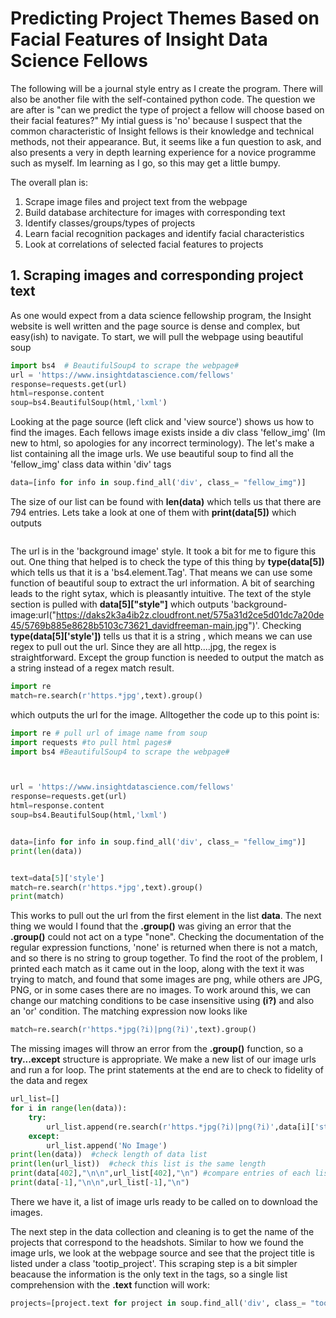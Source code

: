 # Predicting Project Themes Based on Facial Features of Insight Data Science Fellows

The following will be a journal style entry as I create the program. There will also be another file with the self-contained python code.  The question we are after is "can we predict the type of project a fellow will choose based on their facial features?" My intial guess is 'no' because I suspect that the common characteristic of Insight fellows is their knowledge and technical methods, not their appearance.  But, it seems like a fun question to ask, and also presents a very in depth learning experience for a novice programme such as myself.  Im learning as I go, so this may get a little bumpy.

The overall plan is:
1. Scrape image files and project text from the webpage
2. Build database architecture for images with corresponding text
3. Identify classes/groups/types of projects
4. Learn facial recognition packages and identify facial characteristics
5. Look at correlations of selected facial features to projects

## 1. Scraping images and corresponding project text
As one would expect from a data science fellowship program, the Insight website is well written and the page source is dense and complex, but easy(ish) to navigate.  To start, we will pull the webpage using beautiful soup

```python
import bs4  # BeautifulSoup4 to scrape the webpage#
url = 'https://www.insightdatascience.com/fellows'
response=requests.get(url)
html=response.content
soup=bs4.BeautifulSoup(html,'lxml')
```

Looking at the page source (left click and 'view source') shows us how to find the images.  Each fellows image exists inside a div class 'fellow_img' (Im new to html, so apologies for any incorrect terminology).  The let's make a list containing all the image urls.  We use beautiful soup to find all the 'fellow_img' class data within 'div' tags
```python
data=[info for info in soup.find_all('div', class_= "fellow_img")]
```
The size of our list can be found with **len(data)** which tells us that there are 794 entries.  Lets take a look at one of them with **print(data[5])** which outputs
```<div class="fellow_img" style='background-image:url("https://daks2k3a4ib2z.cloudfront.net/575a31d2ce5d01dc7a20de45/5769bb9322c61e320363317d_Jessica-Pic.jpg")'><div class="fellow_caption_back"><div class="fellow_name">Jessica Zúñiga</div><div class="fellow_company">LinkedIn</div></div></div> 
```
The url is in the 'background image' style.  It took a bit for me to figure this out.  One thing that helped is to check the type of this thing by **type(data[5])** which tells us that it is a 'bs4.element.Tag'.  That means we can use some function of beautiful soup to extract the url information.  A bit of searching leads to the right sytax, which is pleasantly intuitive.  The text of the style section is pulled with **data[5]["style"]** which outputs 'background-image:url("https://daks2k3a4ib2z.cloudfront.net/575a31d2ce5d01dc7a20de45/5769b885e8628b5103c73621_davidfreeman-main.jpg")'.  Checking **type(data[5]['style'])** tells us that it is a string , which means we can use regex to pull out the url.  Since they are all http....jpg, the regex is straightforward.  Except the group function is needed to output the match as a string instead of a regex match result.  

```python
import re
match=re.search(r'https.*jpg',text).group()
```
which outputs the url for the image.  Alltogether the code up to this point is:
```python
import re # pull url of image name from soup
import requests #to pull html pages#
import bs4 #BeautifulSoup4 to scrape the webpage#



url = 'https://www.insightdatascience.com/fellows'
response=requests.get(url)
html=response.content
soup=bs4.BeautifulSoup(html,'lxml')


data=[info for info in soup.find_all('div', class_= "fellow_img")]
print(len(data))


text=data[5]['style']
match=re.search(r'https.*jpg',text).group()
print(match)
```
This works to pull out the url from the first element in the list **data**.  The next thing we would  I found that the **.group()** was giving an error that the **.group()** could not act on a type "none".  Checking the documentation of the regular expression functions, 'none' is returned when there is not a match, and so there is no string to group together.  To find the root of the problem, I printed each match as it came out in the loop, along with the text it was trying to match, and found that some images are png, while others are JPG, PNG, or in some cases there are no images.  To work around this,  we can change our matching conditions to be case insensitive using **(i?)** and also an 'or' condition.  The matching expression now looks like 
```python
match=re.search(r'https.*jpg(?i)|png(?i)',text).group()
```
The missing images will throw an error from the **.group()** function, so a **try...except** structure is appropriate.  We make a new list of our image urls and run a for loop.  The print statements at the end are to check to fidelity of the data and regex
```python
url_list=[]
for i in range(len(data)):
    try:
        url_list.append(re.search(r'https.*jpg(?i)|png(?i)',data[i]['style']).group())
    except:
        url_list.append('No Image')
print(len(data))  #check length of data list
print(len(url_list))  #check this list is the same length
print(data[402],"\n\n",url_list[402],"\n") #compare entries of each list
print(data[-1],"\n\n",url_list[-1],"\n")
```
There we have it, a list of image urls ready to be called on to download the images.  

The next step in the data collection and cleaning is to get the name of the projects that correspond to the headshots. Similar to how we found the image urls, we look at the webpage source and see that the project title is listed under a class 'tootip_project'.  This scraping step is a bit simpler beacause the information is the only text in the tags, so a single list comprehension with the **.text** function will work:
```python
projects=[project.text for project in soup.find_all('div', class_= "tooltip_project")]
```
